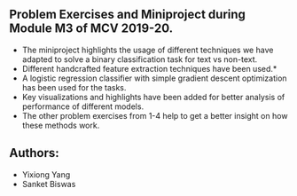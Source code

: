 ## Problem Exercises and Miniproject during Module M3 of MCV 2019-20.

* The miniproject highlights the usage of different techniques we have adapted to solve a binary classification task for text vs non-text.
* Different handcrafted feature extraction techniques have been used.* 
* A logistic regression classifier with simple gradient descent optimization has been used for the tasks.
* Key visualizations and highlights have been added for better analysis of performance of different models.
* The other problem exercises from 1-4 help to get a better insight on how these methods work. 

## Authors:
* Yixiong Yang
* Sanket Biswas
